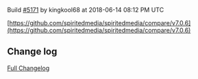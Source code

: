 Build [#5171](https://circleci.com/gh/spiritedmedia/spiritedmedia/5171) by kingkool68 at 2018-06-14 08:12 PM UTC

[https://github.com/spiritedmedia/spiritedmedia/compare/v7.0.6](https://github.com/spiritedmedia/spiritedmedia/compare/v7.0.6)
## Change log
[Full Changelog](git@github.com:spiritedmedia/spiritedmedia.git/compare/v7.0.5...v7.0.6)

